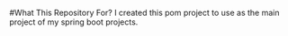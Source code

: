 #What This Repository For?
I created this pom project to use as the main project of my spring boot projects.